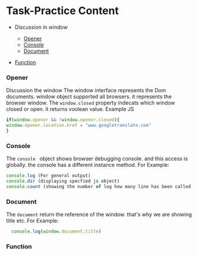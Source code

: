 # Task-Practice Content


- Discussion in window
  - [Opener](#Opener)
  - [Console](#Console)
  - [Document](#Document)
 
- [Function](#Function)



### Opener
Discussion the window The window interface represents the Dom documents. window object supported all browsers. it represents the browser window.
The `window.closed` property indecats which window closed or open. it returns voolean value. Example JS
```js
if(window.opener && !window.opener.closed){
window.opener.location.href = "www.googletranslate.com"
}
```

 ### Console

The `console ` object shows browser debugging console. and this access is globally. the console has a different instance method. For Example: 
```js
console.log (For general output)
console.dir (displaying specfied js object)
console.count (showing the number of log how many line has been called)
```


### Document

  The `document` return the reference of the window. that's why we are showing title etc. For Example:

```js
  console.log(window.document.title)
```

### Function


